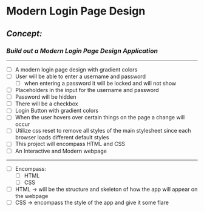 # Modern Login Page Design
<!-- can have readme preview open as well to see how it will appear -->
<!-- ## this is a sub heading -->
## *Concept:*
### *Build out a Modern Login Page Design Application* 
---
<!-- - this is a bullet -->
- [ ]  A modern login page design with gradient colors
- [ ]  User will be able to enter a username and password
    - [ ] when entering a password it will be locked and will not show
- [ ] Placeholders in the input for the username and password
- [ ]  Password will be hidden
- [ ] There will be a checkbox
- [ ] Login Button with gradient colors
- [ ] When the user hovers over certain things on the page a change will occur
- [ ]  Utilize css reset to remove all styles of the main stylesheet since each browser loads different default styles
- [ ]  This project will encompass HTML and CSS
- [ ]  An Interactive and Modern webpage
---
- [ ] Encompass:
    - [ ] HTML
    - [ ] CSS
- [ ]  HTML → will be the structure and skeleton of how the app will appear on the webpage
- [ ]  CSS → encompass the style of the app and give it some flare
